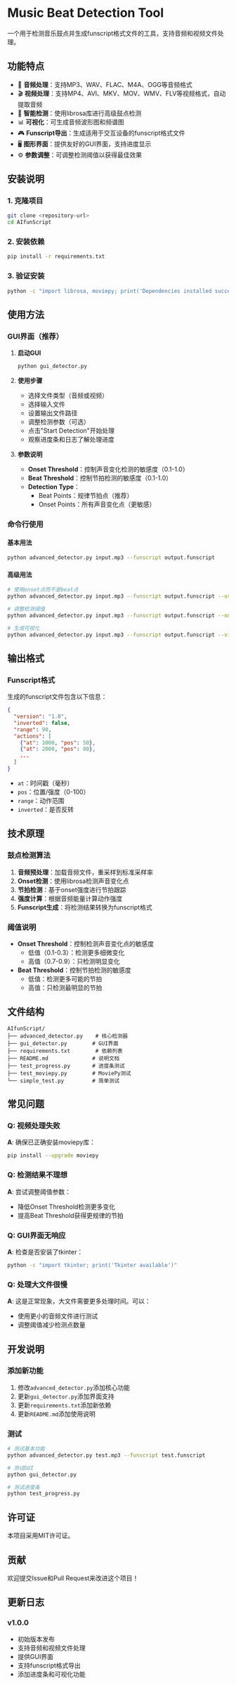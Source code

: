 # Music Beat Detection Tool

一个用于检测音乐鼓点并生成funscript格式文件的工具，支持音频和视频文件处理。

## 功能特点

- 🎵 **音频处理**：支持MP3、WAV、FLAC、M4A、OGG等音频格式
- 🎬 **视频处理**：支持MP4、AVI、MKV、MOV、WMV、FLV等视频格式，自动提取音频
- 🎯 **智能检测**：使用librosa库进行高级鼓点检测
- 📊 **可视化**：可生成音频波形图和频谱图
- 🎮 **Funscript导出**：生成适用于交互设备的funscript格式文件
- 🖥️ **图形界面**：提供友好的GUI界面，支持进度显示
- ⚙️ **参数调整**：可调整检测阈值以获得最佳效果

## 安装说明

### 1. 克隆项目
```bash
git clone <repository-url>
cd AIfunScript
```

### 2. 安装依赖
```bash
pip install -r requirements.txt
```

### 3. 验证安装
```bash
python -c "import librosa, moviepy; print('Dependencies installed successfully!')"
```

## 使用方法

### GUI界面（推荐）

1. **启动GUI**
   ```bash
   python gui_detector.py
   ```

2. **使用步骤**
   - 选择文件类型（音频或视频）
   - 选择输入文件
   - 设置输出文件路径
   - 调整检测参数（可选）
   - 点击"Start Detection"开始处理
   - 观察进度条和日志了解处理进度

3. **参数说明**
   - **Onset Threshold**：控制声音变化检测的敏感度（0.1-1.0）
   - **Beat Threshold**：控制节拍检测的敏感度（0.1-1.0）
   - **Detection Type**：
     - Beat Points：规律节拍点（推荐）
     - Onset Points：所有声音变化点（更敏感）

### 命令行使用

#### 基本用法
```bash
python advanced_detector.py input.mp3 --funscript output.funscript
```

#### 高级用法
```bash
# 使用onset点而不是beat点
python advanced_detector.py input.mp3 --funscript output.funscript --use-onset

# 调整检测阈值
python advanced_detector.py input.mp3 --funscript output.funscript --onset-threshold 0.3 --beat-threshold 0.7

# 生成可视化
python advanced_detector.py input.mp3 --funscript output.funscript --visualize
```

## 输出格式

### Funscript格式
生成的funscript文件包含以下信息：
```json
{
  "version": "1.0",
  "inverted": false,
  "range": 90,
  "actions": [
    {"at": 1000, "pos": 50},
    {"at": 2000, "pos": 80},
    ...
  ]
}
```

- `at`：时间戳（毫秒）
- `pos`：位置/强度（0-100）
- `range`：动作范围
- `inverted`：是否反转

## 技术原理

### 鼓点检测算法
1. **音频预处理**：加载音频文件，重采样到标准采样率
2. **Onset检测**：使用librosa检测声音变化点
3. **节拍检测**：基于onset强度进行节拍跟踪
4. **强度计算**：根据音频能量计算动作强度
5. **Funscript生成**：将检测结果转换为funscript格式

### 阈值说明
- **Onset Threshold**：控制检测声音变化点的敏感度
  - 低值（0.1-0.3）：检测更多细微变化
  - 高值（0.7-0.9）：只检测明显变化
- **Beat Threshold**：控制节拍检测的敏感度
  - 低值：检测更多可能的节拍
  - 高值：只检测最明显的节拍

## 文件结构

```
AIfunScript/
├── advanced_detector.py    # 核心检测器
├── gui_detector.py        # GUI界面
├── requirements.txt        # 依赖列表
├── README.md              # 说明文档
├── test_progress.py       # 进度条测试
├── test_moviepy.py        # MoviePy测试
└── simple_test.py         # 简单测试
```

## 常见问题

### Q: 视频处理失败
**A**: 确保已正确安装moviepy库：
```bash
pip install --upgrade moviepy
```

### Q: 检测结果不理想
**A**: 尝试调整阈值参数：
- 降低Onset Threshold检测更多变化
- 提高Beat Threshold获得更规律的节拍

### Q: GUI界面无响应
**A**: 检查是否安装了tkinter：
```bash
python -c "import tkinter; print('Tkinter available')"
```

### Q: 处理大文件很慢
**A**: 这是正常现象，大文件需要更多处理时间。可以：
- 使用更小的音频文件进行测试
- 调整阈值减少检测点数量

## 开发说明

### 添加新功能
1. 修改`advanced_detector.py`添加核心功能
2. 更新`gui_detector.py`添加界面支持
3. 更新`requirements.txt`添加新依赖
4. 更新`README.md`添加使用说明

### 测试
```bash
# 测试基本功能
python advanced_detector.py test.mp3 --funscript test.funscript

# 测试GUI
python gui_detector.py

# 测试进度条
python test_progress.py
```

## 许可证

本项目采用MIT许可证。

## 贡献

欢迎提交Issue和Pull Request来改进这个项目！

## 更新日志

### v1.0.0
- 初始版本发布
- 支持音频和视频文件处理
- 提供GUI界面
- 支持funscript格式导出
- 添加进度条和可视化功能 